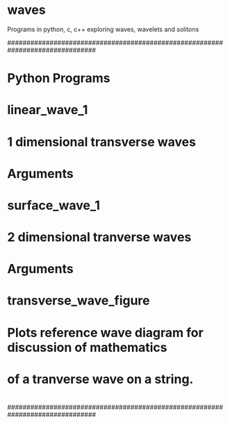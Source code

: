 # waves
Programs in python, c, c++ exploring waves, wavelets and solitons

###############################################################################
#                                                                             #
# Python Programs                                                             #
#                                                                             #
#    linear_wave_1                                                            #
#        1 dimensional transverse waves                                       #
#        Arguments                                                            #
#                                                                             #
#                                                                             #
#    surface_wave_1                                                           #
#        2 dimensional tranverse waves                                        #
#        Arguments                                                            #
#                                                                             #
#    transverse_wave_figure                                                   #
#        Plots reference wave diagram for discussion of mathematics           #
#        of a tranverse wave on a string.                                     #
#                                                                             #
#                                                                             #
#                                                                             #
#                                                                             #
###############################################################################

